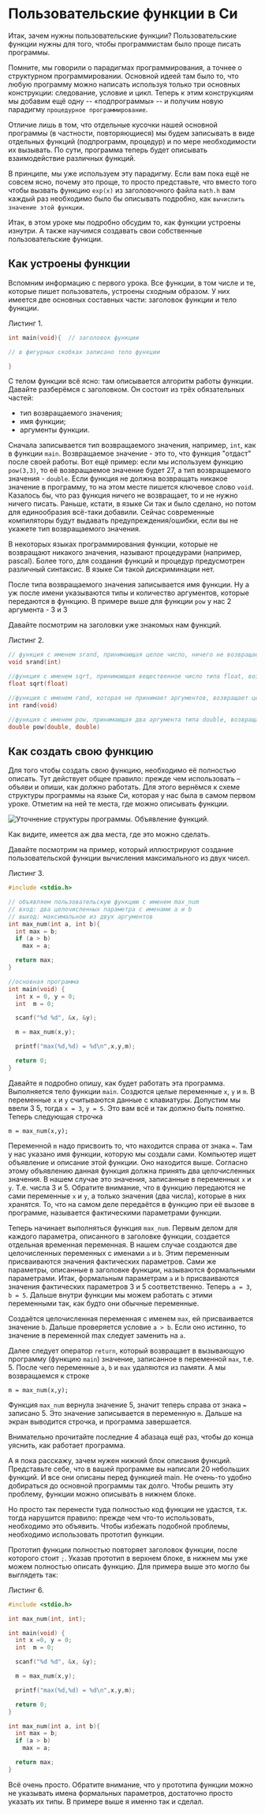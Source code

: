 # Пользовательские функции в Си

Итак, зачем нужны пользовательские функции? Пользовательские функции нужны для того, чтобы программистам было проще писать программы.

Помните, мы говорили о парадигмах программирования, а точнее о структурном программировании. Основной идеей там было то, что любую программу можно написать используя только три основных конструкции: следование, условие и цикл. Теперь к этим конструкциям мы добавим ещё одну -- «подпрограммы» -- и получим новую парадигму `процедурное программирование`.

Отличие лишь в том, что отдельные кусочки нашей основной программы (в частности, повторяющиеся) мы будем записывать в виде отдельных функций (подпрограмм, процедур) и по мере необходимости их вызывать. По сути, программа теперь будет описывать взаимодействие различных функций.

В принципе, мы уже используем эту парадигму. Если вам пока ещё не совсем ясно, почему это проще, то просто представьте, что вместо того чтобы вызвать функцию `exp(x)` из заголовочного файла `math.h` вам каждый раз необходимо было бы описывать подробно, как `вычислить значение этой функции`.

Итак, в этом уроке мы подробно обсудим то, как функции устроены изнутри. А также научимся создавать свои собственные пользовательские функции.

## Как устроены функции

Вспомним информацию с первого урока. Все функции, в том числе и те, которые пишет пользователь, устроены сходным образом. У них имеется две основных составных части: заголовок функции и тело функции.

Листинг 1.

```c
int main(void){  // заголовок функции

// в фигурных скобках записано тело функции

}
```

С телом функции всё ясно: там описывается алгоритм работы функции. Давайте разберёмся с заголовком. Он состоит из трёх обязательных частей:

- тип возвращаемого значения;
- имя функции;
- аргументы функции.

Сначала записывается тип возвращаемого значения, например, `int`, как в функции `main`. Возвращаемое значение - это то, что функция "отдаст" после своей работы. Вот ещё пример: если мы используем функцию `pow(3,3)`, то её возвращаемое значение будет 27, а тип возвращаемого значения - `double`. Если функция не должна возвращать никакое значение в программу, то на этом месте пишется ключевое слово `void`. Казалось бы, что раз функция ничего не возвращает, то и не нужно ничего писать. Раньше, кстати, в языке Си так и было сделано, но потом для единообразия всё-таки добавили. Сейчас современные компиляторы будут выдавать предупреждения/ошибки, если вы не укажете тип возвращаемого значения.

В некоторых языках программирования функции, которые не возвращают никакого значения, называют процедурами (например, pascal). Более того, для создания функций и процедур предусмотрен различный синтаксис. В языке Си такой дискриминации нет.

После типа возвращаемого значения записывается имя функции. Ну а уж после имени указываются типы и количество аргументов, которые передаются в функцию. В примере выше для функции `pow` у нас 2 аргумента - 3 и 3

Давайте посмотрим на заголовки уже знакомых нам функций.

Листинг 2.

```c
// функция с именем srand, принимающая целое число, ничего не возвращает
void srand(int)

//функция с именем sqrt, принимающая вещественное число типа float, возвращает вещественное число типа float
float sqrt(float)

//функция с именем rand, которая не принимает аргументов, возвращает целое число
int rand(void)

//функция с именем pow, принимающая два аргумента типа double, возвращает вещественное число типа double
double pow(double, double)
```

## Как создать свою функцию

Для того чтобы создать свою функцию, необходимо её полностью описать. Тут действует общее правило: прежде чем использовать – объяви и опиши, как должно работать. Для этого вернёмся к схеме структуры программы на языке Си, которая у нас была в самом первом уроке. Отметим на ней те места, где можно описывать функции.

![Уточнение структуры программы. Объявление функций.](./structura_programmy4.png)

Как видите, имеется аж два места, где это можно сделать.

Давайте посмотрим на пример, который иллюстрируют создание пользовательской функции вычисления максимального из двух чисел.

Листинг 3.

```c
#include <stdio.h>

// объявляем пользовательскую функцию с именем max_num
// вход: два целочисленных параметра с именами a и b
// выход: максимальное из двух аргументов
int max_num(int a, int b){
  int max = b;
  if (a > b)
    max = a;

  return max;
}

//основная программа
int main(void) {
  int x = 0, y = 0;
  int  m = 0;

  scanf("%d %d", &x, &y);

  m = max_num(x,y);

  printf("max(%d,%d) = %d\n",x,y,m);

  return 0;
}
```

Давайте я подробно опишу, как будет работать эта программа. Выполняется тело функции `main`. Создются целые переменные `x`, `y` и `m`. В переменные `x` и `y` считываются данные с клавиатуры. Допустим мы ввели 3 5, тогда `x = 3`, `y = 5`. Это вам всё и так должно быть понятно. Теперь следующая строчка

`m = max_num(x,y);`

Переменной `m` надо присвоить то, что находится справа от знака `=`. Там у нас указано имя функции, которую мы создали сами. Компьютер ищет объявление и описание этой функции. Оно находится выше. Согласно этому объявлению данная функция должна принять два целочисленных значения. В нашем случае это значения, записанные в переменных `x` и `y`. Т.е. числа 3 и 5. Обратите внимание, что в функцию передаются не сами переменные `x` и `y`, а только значения (два числа), которые в них хранятся. То, что на самом деле передаётся в функцию при её вызове в программе, называется фактическими параметрами функции.

Теперь начинает выполняться функция `max_num`. Первым делом для каждого параметра, описанного в заголовке функции, создается отдельная временная переменная. В нашем случае создаются две целочисленных переменных с именами `a` и `b`. Этим переменным присваиваются значения фактических параметров. Сами же параметры, описанные в заголовке функции, называются формальными параметрами. Итак, формальным параметрам `a` и `b` присваиваются значения фактических параметров 3 и 5 соответственно. Теперь `a = 3`, `b = 5`. Дальше внутри функции мы можем работать с этими переменными так, как будто они обычные переменные.

Создаётся целочисленная переменная с именем `max`, ей присваивается значение `b`. Дальше проверяется условие `a > b`. Если оно истинно, то значение в переменной max следует заменить на `a`.

Далее следует оператор `return`, который возвращает в вызывающую программу (функцию `main`) значение, записанное в переменной `max`, т.е. 5. После чего переменные `a`, `b` и `max` удаляются из памяти. А мы возвращаемся к строке

`m = max_num(x,y);`

Функция `max_num` вернула значение 5, значит теперь справа от знака `=` записано 5. Это значение записывается в переменную `m`. Дальше на экран выводится строчка, и программа завершается.

Внимательно прочитайте последние 4 абазаца ещё раз, чтобы до конца уяснить, как работает программа.

А я пока расскажу, зачем нужен нижний блок описания функций. Представьте себе, что в вашей программе вы написали 20 небольших функций. И все они описаны перед функцией main. Не очень-то удобно добираться до основной программы так долго. Чтобы решить эту проблему, функции можно описывать в нижнем блоке.

Но просто так перенести туда полностью код функции не удастся, т.к. тогда нарушится правило: прежде чем что-то использовать, необходимо это объявить. Чтобы избежать подобной проблемы, необходимо использовать прототип функции.

Прототип функции полностью повторяет заголовок функции, после которого стоит `;`. Указав прототип в верхнем блоке, в нижнем мы уже можем полностью описать функцию. Для примера выше это могло бы выглядеть так:

Листинг 6.

```c
#include <stdio.h>

int max_num(int, int);

int main(void) {
  int x =0, y = 0;
  int  m = 0;

  scanf("%d %d", &x, &y);

  m = max_num(x,y);

  printf("max(%d,%d) = %d\n",x,y,m);

  return 0;
}

int max_num(int a, int b){
  int max = b;
  if (a > b)
    max = a;

  return max;
}
```

Всё очень просто. Обратите внимание, что у прототипа функции можно не указывать имена формальных параметров, достаточно просто указать их типы. В примере выше я именно так и сделал.
